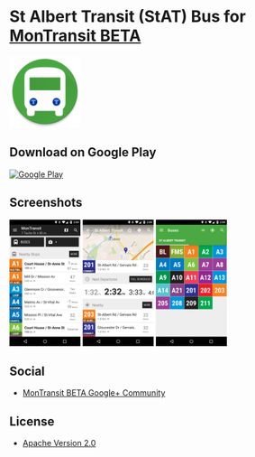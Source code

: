 # St Albert Transit (StAT) Bus for [MonTransit BETA](https://github.com/mtransitapps/mtransit-for-android)

<img width="25%" height="25%" src="https://raw.githubusercontent.com/mtransitapps/ca-st-albert-transit-bus-android/master/pub/hi-res-app-icon.png"/>

## Download on Google Play

[![Google Play](https://developer.android.com/images/brand/en_app_rgb_wo_60.png)](https://play.google.com/store/apps/details?id=org.mtransit.android.ca_st_albert_transit_bus)

## Screenshots

<img width="25%" height="25%" src="https://raw.githubusercontent.com/mtransitapps/ca-st-albert-transit-bus-android/master/pub/screenshot-phone-1.png"/>
<img width="25%" height="25%" src="https://raw.githubusercontent.com/mtransitapps/ca-st-albert-transit-bus-android/master/pub/screenshot-phone-2.png"/>
<img width="25%" height="25%" src="https://raw.githubusercontent.com/mtransitapps/ca-st-albert-transit-bus-android/master/pub/screenshot-phone-3.png"/>

## Social

* [MonTransit BETA Google+ Community](https://plus.google.com/communities/111796337224469270605)

## License

* [Apache Version 2.0](http://www.apache.org/licenses/LICENSE-2.0.html)
